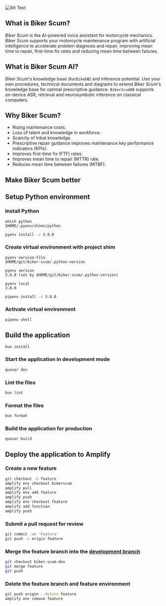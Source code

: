 ![Alt Text](https://static.wikia.nocookie.net/wasteland/images/4/4a/WL_ani_115.gif)

## What is Biker Scum?

_Biker Scum_ is the AI-powered voice assistant for motorcycle mechanics. _Biker Scum_ supports your motorcycle maintenance program with artificial intelligence to accelerate problem diagnosis and repair, improving mean time to repair, first-time fix rates and reducing mean time between failures.

## What is Biker Scum AI?

_Biker Scum_'s knowledge base (`RatBikeDB`) and inference potential. Use your own procedures, technical documents and diagrams to extend _Biker Scum_'s knowledge base for optimal prescriptive guidance. `BikerScumDB` supports on-device ASR, retrieval and neurosymbolic inference on classical computers.

## Why Biker Scum?

* Rising maintenance costs.
* Loss of talent and knowledge in workforce.
* Scarcity of tribal knowledge.
* Prescriptive repair guidance improves maintenance key performance indicators (KPIs).
* Improves first-time fix (FTF) rates.
* Improves mean time to repair (MTTR) rate.
* Reduces mean time between failures (MTBF).

## Make Biker Scum better

## Setup Python environment

### Install Python

```shell
which python
$HOME/.pyenv/shims/python
```

```bash
pyenv install -v 3.8.0
```

### Create virtual environment with project shim

```shell
pyenv version-file
$HOME/git/biker-scum/.python-version
```

```shell
pyenv version
3.8.0 (set by $HOME/git/biker-scum/.python-version)
```

```shell
pyenv local
3.8.0
```

```bash
pipenv install -v 3.8.0
```

### Activate virtual environment

```bash
pipenv shell
```

## Build the application

```bash
bun install
```

### Start the application in development mode

```bash
quasar dev
```

### Lint the files

```bash
bun lint
```

### Format the files

```bash
bun format
```

### Build the application for production

```bash
quasar build
```

## Deploy the application to Amplify

### Create a new feature

```bash
git checkout -b feature
amplify env checkout bikerscum
amplify pull
amplify env add feature
amplify push
amplify env checkout feature
amplify add function
amplify push
```

### Submit a pull request for review

```bash
git commit -am 'Feature'
git push -u origin feature
```

### Merge the feature branch into the [development branch](https://test.bikerscum.ai)

```bash
git checkout biker-scum-dev
git merge feature
git push
```

### Delete the feature branch and feature environment

```bash
git push origin --delete feature
amplify env remove feature
```
